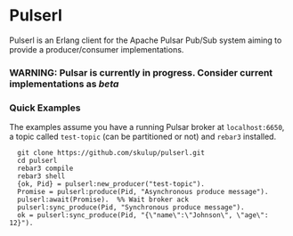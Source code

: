 # Pulserl

Pulserl is an Erlang client for the Apache Pulsar Pub/Sub system aiming to provide a producer/consumer implementations.

### WARNING: Pulsar is currently in progress. Consider current implementations as _beta_

### Quick Examples

The examples assume you have a running Pulsar broker at `localhost:6650`, a topic called `test-topic` (can be partitioned or not) and `rebar3` installed.

```
  git clone https://github.com/skulup/pulserl.git
  cd pulserl
  rebar3 compile
  rebar3 shell
  {ok, Pid} = pulserl:new_producer("test-topic").
  Promise = pulserl:produce(Pid, "Asynchronous produce message").
  pulserl:await(Promise).  %% Wait broker ack
  pulserl:sync_produce(Pid, "Synchronous produce message").
  ok = pulserl:sync_produce(Pid, "{\"name\":\"Johnson\", \"age\": 12}").
```
